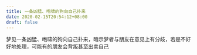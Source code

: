 ```yaml
---
title: 一条凶猛、咆啸的狗向自己扑来
date: 2020-02-15T20:54:12+08:00
draft: false
---
```


梦见一条凶猛、咆啸的狗向自己扑来，暗示梦者与朋友在意见上有分歧，若是不好好地处理，可能有的朋友会背叛甚至出卖自己